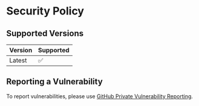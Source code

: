 # Security Policy

## Supported Versions

| Version | Supported          |
|---------|--------------------|
| Latest  | :white_check_mark: |

## Reporting a Vulnerability

To report vulnerabilities, please use [GitHub Private Vulnerability Reporting](https://github.com/Erb3/NoHotbarLooping/security).
